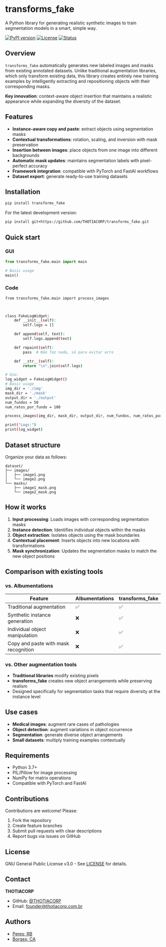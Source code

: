 # transforms_fake

A Python library for generating realistic synthetic images to train segmentation models in a smart, simple way.

[![PyPI version](https://img.shields.io/badge/version-0.1.3-blue)](https://pypi.org/project/transforms-fake/)
[![License](https://img.shields.io/badge/license-GNU-green)](https://github.com/THOTIACORP/transforms_fake/blob/main/LICENSE)
[![Status](https://img.shields.io/badge/status-development-yellow)](https://github.com/THOTIACORP/transforms_fake)

## Overview

`transforms_fake` automatically generates new labeled images and masks from existing annotated datasets. Unlike traditional augmentation libraries, which only transform existing data, this library creates entirely new training examples by intelligently extracting and repositioning objects with their corresponding masks.

**Key innovation**: context-aware object insertion that maintains a realistic appearance while expanding the diversity of the dataset.

## Features

- **Instance-aware copy and paste**: extract objects using segmentation masks
- **Contextual transformations**: rotation, scaling, and inversion with mask preservation
- **Insertion between images**: place objects from one image into different backgrounds
- **Automatic mask updates**: maintains segmentation labels with pixel-perfect accuracy
- **Framework integration**: compatible with PyTorch and FastAI workflows
- **Dataset export**: generate ready-to-use training datasets

## Installation

```bash
pip install transforms_fake
```

For the latest development version:

```bash
pip install git+https://github.com/THOTIACORP/transforms_fake.git
```

## Quick start

### GUI

```python
from transforms_fake.main import main

# Basic usage
main()
```

### Code

```bash
from transforms_fake.main import process_images



class FakeLogWidget:
    def __init__(self):
        self.logs = []

    def append(self, text):
        self.logs.append(text)

    def repaint(self):
        pass  # Não faz nada, só para evitar erro

    def __str__(self):
        return "\n".join(self.logs)

# Uso:
log_widget = FakeLogWidget()
# Basic usage
img_dir = './img'
mask_dir = './mask'
output_dir = './output'
num_fundos = 50
num_ratos_por_fundo = 100

process_images(img_dir, mask_dir, output_dir, num_fundos, num_ratos_por_fundo, log_widget)

print("Logs:")
print(log_widget)
```

## Dataset structure

Organize your data as follows:

```
dataset/
├── images/
│   ├── image1.png
│   └── image2.png
└── masks/
    ├── image1_mask.png
    └── image2_mask.png
```

## How it works

1. **Input processing**: Loads images with corresponding segmentation masks
2. **Instance detection**: Identifies individual objects within the masks
3. **Object extraction**: Isolates objects using the mask boundaries
4. **Contextual placement**: Inserts objects into new locations with transformations
5. **Mask synchronization**: Updates the segmentation masks to match the new object positions

## Comparison with existing tools

### vs. Albumentations

| Feature                              | Albumentations | transforms_fake |
| ------------------------------------ | -------------- | --------------- |
| Traditional augmentation             | ✅             | ✅              |
| Synthetic instance generation        | ❌             | ✅              |
| Individual object manipulation       | ❌             | ✅              |
| Copy and paste with mask recognition | ❌             | ✅              |

### vs. Other augmentation tools

- **Traditional libraries** modify existing pixels
- **transforms_fake** creates new object arrangements while preserving realism
- Designed specifically for segmentation tasks that require diversity at the instance level

## Use cases

- **Medical images**: augment rare cases of pathologies
- **Object detection**: augment variations in object occurrence
- **Segmentation**: generate diverse object arrangements
- **Small datasets**: multiply training examples contextually

## Requirements

- Python 3.7+
- PIL/Pillow for image processing
- NumPy for matrix operations
- Compatible with PyTorch and FastAI

## Contributions

Contributions are welcome! Please:

1. Fork the repository
2. Create feature branches
3. Submit pull requests with clear descriptions
4. Report bugs via issues on GitHub

## License

GNU General Public License v3.0 - See [LICENSE](LICENSE) for details.

## Contact

**THOTIACORP**

- GitHub: [@THOTIACORP](https://github.com/THOTIACORP)
- Email: founder@thotiacorp.com.br

## Authors

- [Peres; RB](https://www.linkedin.com/in/ronnei-borges/)
- [Borges; CA](https://www.linkedin.com/in/cesar-augusto-dev-br/)

